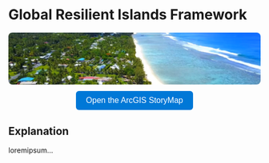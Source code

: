 # Global Resilient Islands Framework

<!-- For now we link to it with a button like the one below. In the future we might link interactively -->

<img alt="ArcGIS StoryMap Preview" src="../images/Glo-RIF_SM.png" class="page-main-photo" style="border-radius:8px;">

<a href="https://storymaps.arcgis.com/stories/ce9778b52c044c908ad1f6687a8f63ef" target="_blank" style="text-decoration:none;">
    <div style="margin-top:10px; text-align:center">
      <button style="background-color:#0078D7; color:white; border:none; padding:10px 20px; border-radius:6px; cursor:pointer; font-size:16px;">
        Open the ArcGIS StoryMap
      </button>
    </div>
</a>

## Explanation
loremipsum...

<!-- this StoryMap blocks embeddings, hence iframes do not work.. -->
<!-- <iframe 
    src="https://storymaps.arcgis.com/stories/ce9778b52c044c908ad1f6687a8f63ef" 
    width="100%" 
    height="600"
    style="border:1px solid #ccc; border-radius:8px;">
</iframe>  -->

